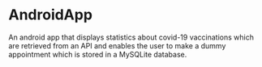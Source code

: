 # AndroidApp
An android app that displays statistics about covid-19 vaccinations which are retrieved from an API and enables the user to make a dummy appointment which is stored in a MySQLite database.
